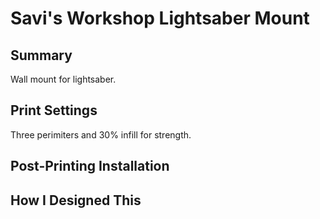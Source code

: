 # Savi's Workshop Lightsaber Mount

## Summary

Wall mount for lightsaber.

## Print Settings

Three perimiters and 30% infill for strength.

## Post-Printing Installation

## How I Designed This
